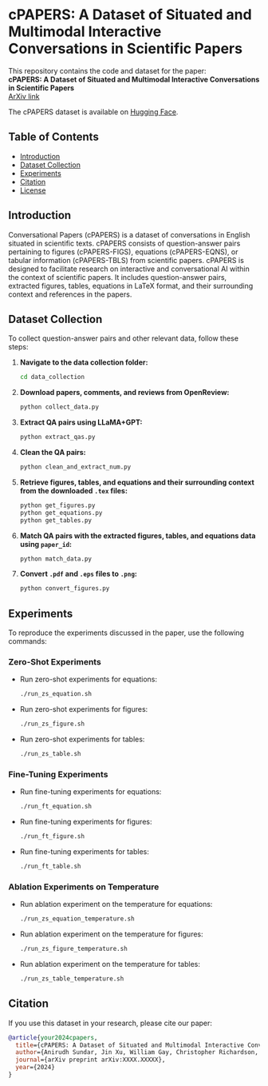 # cPAPERS: A Dataset of Situated and Multimodal Interactive Conversations in Scientific Papers

This repository contains the code and dataset for the paper:  
**cPAPERS: A Dataset of Situated and Multimodal Interactive Conversations in Scientific Papers**  
[ArXiv link](#)

The cPAPERS dataset is available on [Hugging Face](https://huggingface.co/datasets/avalab/cPAPERS).

## Table of Contents
- [Introduction](#introduction)
- [Dataset Collection](#dataset-collection)
- [Experiments](#experiments)
- [Citation](#citation)
- [License](#license)

## Introduction
Conversational Papers (cPAPERS) is a dataset of conversations in English situated in scientific texts. cPAPERS consists of question-answer pairs pertaining to figures (cPAPERS-FIGS), equations (cPAPERS-EQNS), or tabular information (cPAPERS-TBLS) from scientific papers. 
cPAPERS is designed to facilitate research on interactive and conversational AI within the context of scientific papers. It includes question-answer pairs, extracted figures, tables, equations in LaTeX format, and their surrounding context and references in the papers.

## Dataset Collection
To collect question-answer pairs and other relevant data, follow these steps:

1. **Navigate to the data collection folder:**
    ```bash
    cd data_collection
    ```

2. **Download papers, comments, and reviews from OpenReview:**
    ```bash
    python collect_data.py
    ```

3. **Extract QA pairs using LLaMA+GPT:**
    ```bash
    python extract_qas.py
    ```

4. **Clean the QA pairs:**
    ```bash
    python clean_and_extract_num.py
    ```

5. **Retrieve figures, tables, and equations and their surrounding context from the downloaded `.tex` files:**
    ```bash
    python get_figures.py
    python get_equations.py
    python get_tables.py
    ```

6. **Match QA pairs with the extracted figures, tables, and equations data using `paper_id`:**
    ```bash
    python match_data.py
    ```

7. **Convert `.pdf` and `.eps` files to `.png`:**
    ```bash
    python convert_figures.py
    ```

## Experiments
To reproduce the experiments discussed in the paper, use the following commands:

### Zero-Shot Experiments
- Run zero-shot experiments for equations:
    ```bash
    ./run_zs_equation.sh
    ```
- Run zero-shot experiments for figures:
    ```bash
    ./run_zs_figure.sh
    ```
- Run zero-shot experiments for tables:
    ```bash
    ./run_zs_table.sh
    ```

### Fine-Tuning Experiments
- Run fine-tuning experiments for equations:
    ```bash
    ./run_ft_equation.sh
    ```
- Run fine-tuning experiments for figures:
    ```bash
    ./run_ft_figure.sh
    ```
- Run fine-tuning experiments for tables:
    ```bash
    ./run_ft_table.sh
    ```

### Ablation Experiments on Temperature
- Run ablation experiment on the temperature for equations:
    ```bash
    ./run_zs_equation_temperature.sh
    ```
- Run ablation experiment on the temperature for figures:
    ```bash
    ./run_zs_figure_temperature.sh
    ```
- Run ablation experiment on the temperature for tables:
    ```bash
    ./run_zs_table_temperature.sh
    ```

## Citation
If you use this dataset in your research, please cite our paper:

```bibtex
@article{your2024cpapers,
  title={cPAPERS: A Dataset of Situated and Multimodal Interactive Conversations in Scientific Papers},
  author={Anirudh Sundar, Jin Xu, William Gay, Christopher Richardson, Larry Heck},
  journal={arXiv preprint arXiv:XXXX.XXXXX},
  year={2024}
}